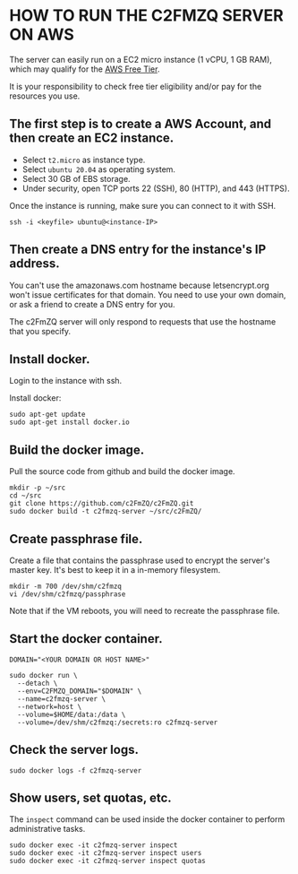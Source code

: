 # HOW TO RUN THE C2FMZQ SERVER ON AWS

The server can easily run on a EC2 micro instance (1 vCPU, 1 GB RAM), which may
qualify for the [AWS Free Tier](https://aws.amazon.com/free).

It is your responsibility to check free tier eligibility and/or pay for the
resources you use.

## The first step is to create a AWS Account, and then create an EC2 instance.

* Select `t2.micro` as instance type.
* Select `ubuntu 20.04` as operating system.
* Select 30 GB of EBS storage.
* Under security, open TCP ports 22 (SSH), 80 (HTTP), and 443 (HTTPS).

Once the instance is running, make sure you can connect to it with SSH.

```
ssh -i <keyfile> ubuntu@<instance-IP>
```

## Then create a DNS entry for the instance's IP address.

You can't use the amazonaws.com hostname because letsencrypt.org won't issue
certificates for that domain. You need to use your own domain, or ask a friend
to create a DNS entry for you.

The c2FmZQ server will only respond to requests that use the hostname that you
specify.

## Install docker.

Login to the instance with ssh.

Install docker:

```
sudo apt-get update
sudo apt-get install docker.io
```

## Build the docker image.

Pull the source code from github and build the docker image.

```
mkdir -p ~/src
cd ~/src
git clone https://github.com/c2FmZQ/c2FmZQ.git
sudo docker build -t c2fmzq-server ~/src/c2FmZQ/
```

## Create passphrase file.

Create a file that contains the passphrase used to encrypt the server's master
key. It's best to keep it in a in-memory filesystem.

```
mkdir -m 700 /dev/shm/c2fmzq
vi /dev/shm/c2fmzq/passphrase
```

Note that if the VM reboots, you will need to recreate the passphrase file.

## Start the docker container.

```
DOMAIN="<YOUR DOMAIN OR HOST NAME>"

sudo docker run \
  --detach \
  --env=C2FMZQ_DOMAIN="$DOMAIN" \
  --name=c2fmzq-server \
  --network=host \
  --volume=$HOME/data:/data \
  --volume=/dev/shm/c2fmzq:/secrets:ro c2fmzq-server
```

## Check the server logs.

```
sudo docker logs -f c2fmzq-server
```

## Show users, set quotas, etc.

The `inspect` command can be used inside the docker container to perform administrative tasks.

```
sudo docker exec -it c2fmzq-server inspect
sudo docker exec -it c2fmzq-server inspect users
sudo docker exec -it c2fmzq-server inspect quotas
```
